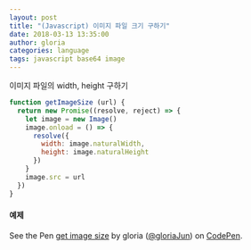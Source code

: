 ```yaml
---
layout: post
title: "(Javascript) 이미지 파일 크기 구하기"
date: 2018-03-13 13:35:00
author: gloria
categories: language
tags: javascript base64 image
---
```


이미지 파일의 width, height 구하기

```javascript
function getImageSize (url) {
  return new Promise((resolve, reject) => {
    let image = new Image()
    image.onload = () => {
      resolve({
        width: image.naturalWidth,
        height: image.naturalHeight
      })
    }
    image.src = url
  })
}
```

#### 예제
<p data-height="265" data-theme-id="0" data-slug-hash="GxpBdd" data-default-tab="js,result" data-user="gloriaJun" data-embed-version="2" data-pen-title="get image size" class="codepen">See the Pen <a href="https://codepen.io/gloriaJun/pen/GxpBdd/">get image size</a> by gloria (<a href="https://codepen.io/gloriaJun">@gloriaJun</a>) on <a href="https://codepen.io">CodePen</a>.</p>
<script async src="https://static.codepen.io/assets/embed/ei.js"></script>
